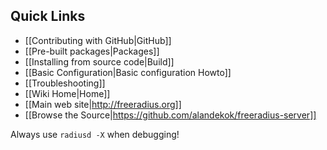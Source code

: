 ## Quick Links
* [[Contributing with GitHub|GitHub]]
* [[Pre-built packages|Packages]]
* [[Installing from source code|Build]]
* [[Basic Configuration|Basic configuration Howto]]
* [[Troubleshooting]]
* [[Wiki Home|Home]]
* [[Main web site|http://freeradius.org]]
* [[Browse the Source|https://github.com/alandekok/freeradius-server]]

Always use ``radiusd -X`` when debugging!